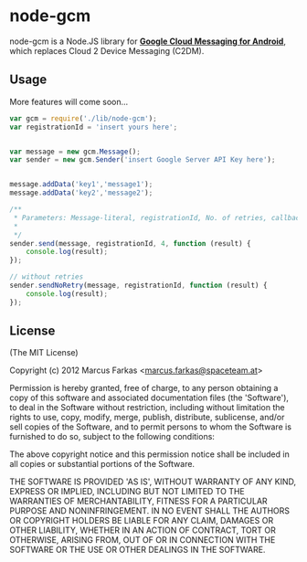 # node-gcm

node-gcm is a Node.JS library for [**Google Cloud Messaging for Android**](http://developer.android.com/guide/google/gcm/index.html), which replaces Cloud 2 Device Messaging (C2DM).

## Usage

More features will come soon...

```js
var gcm = require('./lib/node-gcm');
var registrationId = 'insert yours here'; 


var message = new gcm.Message();
var sender = new gcm.Sender('insert Google Server API Key here');


message.addData('key1','message1');
message.addData('key2','message2');

/**
 * Parameters: Message-literal, registrationId, No. of retries, callback-function
 *
 */
sender.send(message, registrationId, 4, function (result) {
	console.log(result);
});

// without retries
sender.sendNoRetry(message, registrationId, function (result) {
	console.log(result);
});
```

## License 

(The MIT License)

Copyright (c) 2012 Marcus Farkas &lt;marcus.farkas@spaceteam.at&gt;

Permission is hereby granted, free of charge, to any person obtaining
a copy of this software and associated documentation files (the
'Software'), to deal in the Software without restriction, including
without limitation the rights to use, copy, modify, merge, publish,
distribute, sublicense, and/or sell copies of the Software, and to
permit persons to whom the Software is furnished to do so, subject to
the following conditions:

The above copyright notice and this permission notice shall be
included in all copies or substantial portions of the Software.

THE SOFTWARE IS PROVIDED 'AS IS', WITHOUT WARRANTY OF ANY KIND,
EXPRESS OR IMPLIED, INCLUDING BUT NOT LIMITED TO THE WARRANTIES OF
MERCHANTABILITY, FITNESS FOR A PARTICULAR PURPOSE AND NONINFRINGEMENT.
IN NO EVENT SHALL THE AUTHORS OR COPYRIGHT HOLDERS BE LIABLE FOR ANY
CLAIM, DAMAGES OR OTHER LIABILITY, WHETHER IN AN ACTION OF CONTRACT,
TORT OR OTHERWISE, ARISING FROM, OUT OF OR IN CONNECTION WITH THE
SOFTWARE OR THE USE OR OTHER DEALINGS IN THE SOFTWARE.
